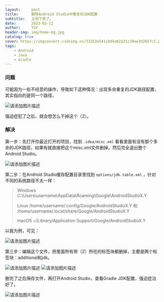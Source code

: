 ```yaml
---
layout:     post
title:      删除Android Studio中重复的JDK配置
subtitle:   又闲下来了。
date:       2023-02-12
author:     YSY
header-img: img/home-bg.jpg
catalog: true
cover: https://imgconvert.csdnimg.cn/33252e541c8d4a02a31c34ee3d2657c1.png
tags:
    - Android
    - Java
    - Gradle
---
```


### 问题

可能因为一些不经意的操作，导致如下这种情况：出现多余重复的JDK路径配置，其实指向的是同一个路径。

![请添加图片描述](https://imgconvert.csdnimg.cn/33252e541c8d4a02a31c34ee3d2657c1.png)

强迫症犯了之后，就会想怎么干掉这个（2）。

### 解决

第一步：先打开你最近打开的项目，找到 `.idea/misc.xml` 看看里面有没有那个多余的JDK路径，如果有就直接把这个misc.xml文件删掉。然后完全退出整个Android Studio。

![请添加图片描述](https://imgconvert.csdnimg.cn/da2be5b4875f4119add1a7cc9ac0fbfb.png)

第二步：在Android Studio缓存配置目录里找到 `options/jdk.table.xml` ，针对不同的系统路径不太一样：

> Windows
> C:\Users\username\AppData\Roaming\Google\AndroidStudioX.Y
>
> Linux
> /home/username/.config/Google/AndroidStudioX.Y
> 和
> /home/username/.local/share/Google/AndroidStudioX.Y
>
> macOS
> ~/Library/Application Support/Google/AndroidStudioX.Y

以我为例，可见：

![请添加图片描述](https://imgconvert.csdnimg.cn/78715499487248dd9e2fe361a4963a20.png)

第三步：编辑这个文件，把里面所有带（2）所在的标签块都删掉，主要是两个标签块：additional和jdk。

![请添加图片描述](https://imgconvert.csdnimg.cn/bb73fc9f497747ed9530d58fb081a3c1.png)
![请添加图片描述](https://imgconvert.csdnimg.cn/b454c2a5a2eb473083261e5bad8e789a.png)

删完了之后保存文件，再打开Android Studio，查看Gradle JDK配置，强迫症治好了。

![请添加图片描述](https://imgconvert.csdnimg.cn/edac2262d762489287d39d5eb3c68a2b.png)
